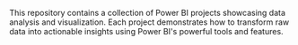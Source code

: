 This repository contains a collection of Power BI projects showcasing data analysis and visualization. Each project demonstrates how to transform raw data into actionable insights using Power BI's powerful tools and features.

